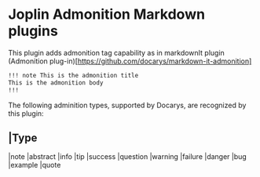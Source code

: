 # Joplin Admonition Markdown plugins

This plugin adds admonition tag capability as in markdownIt plugin (Admonition plug-in)[https://github.com/docarys/markdown-it-admonition]

``` markdown
!!! note This is the admonition title
This is the admonition body
!!!
```

The following adminition types, supported by Docarys, are recognized by this plugin:

|Type
---
|note
|abstract
|info
|tip
|success
|question
|warning
|failure
|danger
|bug
|example
|quote
